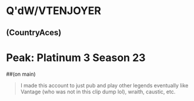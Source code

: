 # Q'dW/VTENJOYER
## (CountryAces)

# Peak: Platinum 3 Season 23
##(on main)

>I made this account to just pub and play other legends eventually like Vantage (who was not in this clip dump lol), wraith, caustic, etc.